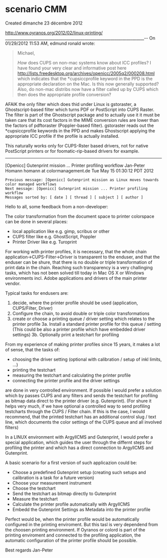 # scenario CMM
Created dimanche 23 décembre 2012

<http://www.oyranos.org/2012/02/linux-printing/>
______________________________________________________________________--
On 01/29/2012 11:53 AM, edmund ronald wrote:
> Michael,
>
>   *How* does CUPS on non-mac systems know about ICC profiles?
>   I have found your very clear and informative post here
> <http://lists.freedesktop.org/archives/openicc/2005q2/000208.html>
> which indicates that the *cupsiccprofile keyword in the PPD is the
> appropriate declaration on the Mac. Is this now generally supported?
>   Also, do non-mac distribs now have a filter called up by CUPS which
> then does the appropriate profile conversion?

AFAIK the only filter which does thid under Linux is gstoraster, a 
Ghostscript-based filter which turns PDF or PostScript into CUPS Raster. 
The filter is part of the Ghostscript package and to actually use it it 
must be taken care that its cost factors in the MIME conversion rules 
are lower than the factors of pdftoraster (Poppler-based filter). 
gstoraster reads out the *cupsiccprofile keywords in the PPD and makes 
Ghostscript applying the appropriate ICC profile if the profile is 
actually installed.

This naturally works only for CUPS-Rster based drivers, not for native 
PostScript printers or for foomatic-rip-based drivers for example.
______________________________________________________________________

[Openicc] Gutenprint mission ... Printer profiling workflow
Jan-Peter Homann homann at colormanagement.de
Tue May 15 01:30:12 PDT 2012

    Previous message: [Openicc] Gutenprint mission as Linux moves towards color managed workflows
    Next message: [Openicc] Gutenprint mission ... Printer profiling workflow
    Messages sorted by: [ date ] [ thread ] [ subject ] [ author ]

Hello to all, some feedback from a non-developer:


The color transformation from the document space to printer colorspace 
can be done in several places:
- local application like e.g. gimp, scribus or other
- CUPS filter like e.g. GhostScript, Poppler
- Printer Driver like e.g. Turoprint

For working with printer profiles, it is necessary, that the whole chain 
application->CUPS-Filter->Driver is transparent to the enduser, and that 
the enduser can be shure, that there is no double or triple 
transformation of print data in the chain. Reaching such transparency is 
a very challinging tasks, which has not been solved till today in Mac OS 
X or Windows environments incl. Adobe applications and drivers of the 
main printer vendor.

Typical tasks for endusers are:
1) decide, where the printer profile should be used (application, 
CUPS/Filter, Driver)
2) Configure the chain, to avoid double or triple color transformations
3) create or choose a printing queue / driver setting which relates to 
the printer profile
     3a. Install a standard printer profile for this queue / setting 
(This could be also a printer profile which have embedded driver settings)
     3b. Optionally print a testchart  for profiling

 From my experience of making printer profiles since 15 years, it makes 
a lot of sense, that the tasks of:
- choosing the driver setting (optional with calibration / setup of inkl 
limits, ...)
- printing the testchart
- measuring the testchart and calculating the printer profile
- connecting the printer profile and the driver settings

are done in very controlled environment. If possible I would prefer a 
solution which by passes CUPS and any filters and sends the testchart 
for profiling as bitmap data direct to the printer driver (e.g. 
Gutenprint).
(For shure it helps very much, if we have optional a controlled way to 
send profiling testcharts through the CUPS / Filter chain. If this is 
the case, I would recommend, that the printed testchart has an 
additional control slug / text line, which documents the color settings 
of the CUPS queue and all involved filters)

In a LINUX environment with ArgyllCMS and Gutenprint, I would prefer a 
special application, which guides the user through the differnt steps 
for profiling the printer and which has a direct connection to ArgyllCMS 
and Gutenprint.

A basic scenario for a first version of such applicazion could be:
- Choose a predefined Gutenprint setup (creating such setups and 
calibration is a task for a future version)
- Choose your measurement instrument
- Choose the testchart
- Send the testchart as bitmap directly to Gutenprint
- Measure the testchart
- Calculate the printer profile automatically with ArgyllCMS
- Embedd the Gutenprint Settings as Metadata into the printer profile

Perfect would be, when the printer profile would be automatically 
configured in the printing enviroment. But this tasl is very dependend 
from the choosen printing environment. If Oyranos or colord is part of 
the printing enviroment and connected to the profiling application, the 
automatic configuration of the printer profile should be possible.


Best regards
Jan-Peter



